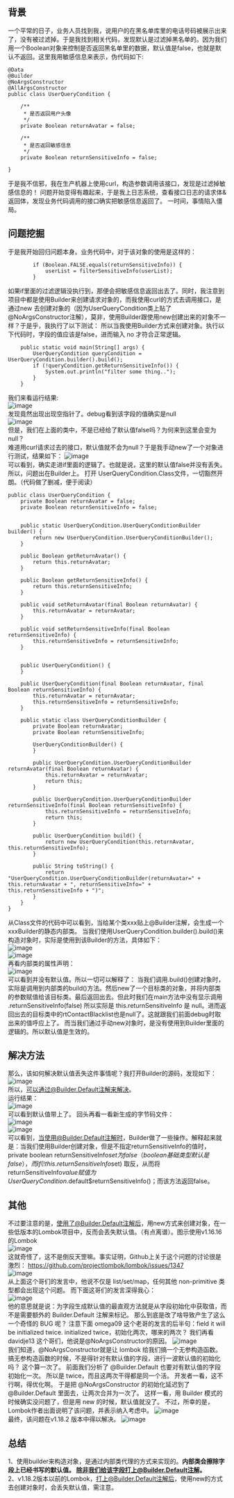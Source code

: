 ## 背景
一个平常的日子，业务人员找到我，说用户的在黑名单库里的电话号码被展示出来了，没有被过滤掉。于是我找到相关代码，发现默认是过滤掉黑名单的。因为我们用一个Boolean对象来控制是否返回黑名单里的数据，默认值是false，也就是默认不返回。这里我用敏感信息来表示，伪代码如下:
```
@Data
@Builder
@NoArgsConstructor
@AllArgsConstructor
public class UserQueryCondition {

	/**
	 * 是否返回用户头像
	 */
	private Boolean returnAvatar = false;

	/**
	 * 是否返回敏感信息
	 */
	private Boolean returnSensitiveInfo = false;

}
```
于是我不信邪，我在生产机器上使用curl，构造参数调用该接口，发现是过滤掉敏感信息的！
问题开始变得有趣起来，于是我上日志系统，查看接口日志的请求体&返回体，发现业务代码调用的接口确实把敏感信息返回了。
一时间，事情陷入僵局。

## 问题挖掘
于是我开始回归问题本身。业务代码中，对于该对象的使用是这样的：
```
		if (Boolean.FALSE.equals(returnSensitiveInfo)) {
			userList = filterSensitiveInfo(userList);
		}
```
如果if里面的过滤逻辑没执行到，那便会把敏感信息返回出去了。同时，我注意到项目中都是使用Builder来创建请求对象的，而我使用curl的方式去调用接口，是通过new 去创建对象的（因为UserQueryCondition类上贴了@NoArgsConstructor注解），莫非，使用Builder跟使用new创建出来的对象不一样？于是乎，我执行了以下测试：
所以当我使用Builder方式来创建对象。执行以下代码时，字段的值应该是false，进而输入  no 才符合正常逻辑。
```
	public static void main(String[] args) {
		UserQueryCondition queryCondition = UserQueryCondition.builder().build();
		if (!queryCondition.getReturnSensitiveInfo()) {
			System.out.println("filter some thing..");
		}
	}
```

我们来看运行结果:  
![image](jmilktea/jtea/问题排查/images/builder1.png)  
发现竟然出现出现空指针了。debug看到该字段的值确实是null  
![image](jmilktea/jtea/问题排查/images/Builder2.png)    
但是，我们在上面的类中，不是已经给了默认值false吗？为何来到这里会变为null？  
难道用curl请求过去的接口，默认值就不会为null？于是我手动new了一个对象进行测试，结果如下：
![image](jmilktea/jtea/问题排查/images/Builder3.png)    
可以看到，确实走进if里面的逻辑了。也就是说，这里的默认值false并没有丢失。
所以，问题出在Builder上。
打开 UserQueryCondition.Class文件，一切豁然开朗。（代码做了删减，便于阅读）  
```
public class UserQueryCondition {
    private Boolean returnAvatar = false;
    private Boolean returnSensitiveInfo = false;


    public static UserQueryCondition.UserQueryConditionBuilder builder() {
        return new UserQueryCondition.UserQueryConditionBuilder();
    }

    public Boolean getReturnAvatar() {
        return this.returnAvatar;
    }

    public Boolean getReturnSensitiveInfo() {
        return this.returnSensitiveInfo;
    }

    public void setReturnAvatar(final Boolean returnAvatar) {
        this.returnAvatar = returnAvatar;
    }

    public void setReturnSensitiveInfo(final Boolean returnSensitiveInfo) {
        this.returnSensitiveInfo = returnSensitiveInfo;
    }


    public UserQueryCondition() {
    }

    public UserQueryCondition(final Boolean returnAvatar, final Boolean returnSensitiveInfo) {
        this.returnAvatar = returnAvatar;
        this.returnSensitiveInfo = returnSensitiveInfo;
    }

    public static class UserQueryConditionBuilder {
        private Boolean returnAvatar;
        private Boolean returnSensitiveInfo;

        UserQueryConditionBuilder() {
        }

        public UserQueryCondition.UserQueryConditionBuilder returnAvatar(final Boolean returnAvatar) {
            this.returnAvatar = returnAvatar;
            return this;
        }

        public UserQueryCondition.UserQueryConditionBuilder returnSensitiveInfo(final Boolean returnSensitiveInfo) {
            this.returnSensitiveInfo = returnSensitiveInfo;
            return this;
        }

        public UserQueryCondition build() {
            return new UserQueryCondition(this.returnAvatar, this.returnSensitiveInfo);
        }

        public String toString() {
            return "UserQueryCondition.UserQueryConditionBuilder(returnAvatar=" + this.returnAvatar + ", returnSensitiveInfo=" + this.returnSensitiveInfo + ")";
        }
    }
}

```
从Class文件的代码中可以看到，当给某个类xxx贴上@Builder注解，会生成一个xxxBuilder的静态内部类。
当我们使用UserQueryCondition.builder().build()来构造对象时，实际是使用到该Builder的方法，具体如下：  
![image](jmilktea/jtea/问题排查/images/Builder4.png)    
![image](jmilktea/jtea/问题排查/images/Builder5.png)  
再看内部类的属性声明：  
![image](jmilktea/jtea/问题排查/images/Builder6.png)    
可以看到并没有默认值。所以一切可以解释了：
当我们调用.build()创建对象时，实际是调用到内部类的build()方法。然后new了一个目标类的对象，并将内部类的参数赋值给该目标类。最后返回出去。但此时我们在main方法中没有显示调用
.returnSensitiveInfo(false) 所以实际是 this.returnSensitiveInfo 是 null。进而返回出去的目标类中的rtContactBlacklist也是null了。这就跟我们前面debug时取出来的值呼应上了。
而当我们通过手动new对象时，是没有使用到Builder里面的逻辑的。所以默认值是生效的。  

## 解决方法
那么，该如何解决默认值丢失这件事情呢？我打开Builder的源码，发现如下：  
![image](jmilktea/jtea/问题排查/images/Builder7.png)     
所以，可以通过@Builder.Default注解来解决。  
运行结果：  
![image](jmilktea/jtea/问题排查/images/Builder8.png)     
可以看到默认值带上了。
回头再看一看新生成的字节码文件：  
![image](jmilktea/jtea/问题排查/images/Builder9.png)  
![image](jmilktea/jtea/问题排查/images/Builder10.png)  
可以看到，当使用@Builder.Default注解时，Builder做了一些操作。解释起来就是：当我们使用Builder创建对象，但是不指定returnSensitiveInfo的值时，private boolean returnSensitiveInfo$set为false（boolean基础类型默认是false），而 if (!this.returnSensitiveInfo$set) 取反，从而将returnSensitiveInfo$value 赋值为UserQueryCondition.$default$returnSensitiveInfo()；而该方法返回false。

## 其他
不过要注意的是，使用了@Builder.Default注解后，用new方式来创建对象，在一些低版本的Lombok项目中，反而会丢失默认值。（有点离谱）。图示使用v1.16.16的Lombok  
![image](jmilktea/jtea/问题排查/images/Builder11.png)  
这就奇怪了，这不是倒反天罡嘛。事实证明，Github上关于这个问题的讨论很是激烈：
https://github.com/projectlombok/lombok/issues/1347  
![image](jmilktea/jtea/问题排查/images/Builder12.png)  
从上面这个哥们的发言中，他说不仅是 list/set/map，任何其他 non-primitive 类型都会出现这个问题。
而下面这哥们的发言深得我心：  
![image](jmilktea/jtea/问题排查/images/Builder13.png)  
他的意思就是说：为字段生成默认值的最直观方法就是从字段初始化中获取值，而不是需要额外的 Builder.Default 注解来标记。
那么到底是改了啥导致产生了这么一个奇怪的 BUG 呢？
注意下面 omega09 这个老哥的发言的后半句：field it will be initialized twice.
initialized twice，初始化两次，哪来的两次？
我们再看davidje13 这个哥们，他说是@NoArgsConstructor的原因。
![image](jmilktea/jtea/问题排查/images/Builder14.png)  
我们知道，@NoArgsConstructor就是让 lombok 给我们搞一个无参构造函数。
搞无参构造函数的时候，不是得针对有默认值的字段，进行一波默认值的初始化吗？
这个算一次了。
前面我们分析了 @Builder.Default 也要对有默认值的字段初始化一次。
所以是 twice，而且这两次干得都是同一个活。
开发者一看，这不行啊，得优化啊。
于是把 @NoArgsConstructor 的初始化延迟到了 @Builder.Default 里面去，让两次合并为一次了。
这样一看，用 Builder 模式的时候确实没问题了，但是用 new 的时候，默认值就没了。
不过，所幸的是，Lombok作者出面说明了该问题，并表示纳入考虑中。
![image](jmilktea/jtea/问题排查/images/Builder15.png)  
最终，该问题在v1.18.2 版本中得以解决。
![image](jmilktea/jtea/问题排查/images/Builder16.png)  

## 总结
1、使用builder来构造对象，是通过内部类代理的方式来实现的。**内部类会擦除字段上已经书写的默认值。
除非我们给该字段打上@Builder.Default注解。**  
2、v1.18.2版本以前的Lombok，打上@Builder.Default注解后，使用new的方式去创建对象时，会丢失默认值，需注意。



